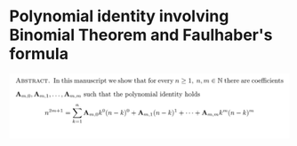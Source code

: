 # Polynomial identity involving Binomial Theorem and Faulhaber's formula

![abs](./img/abstract.PNG)

